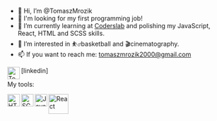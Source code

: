 - 👋 Hi, I’m @TomaszMrozik
- 💼 I'm looking for my first programming job!
- 🌱 I’m currently learning at [Coderslab] and polishing my JavaScript, React, HTML and SCSS skills.
- 👀 I’m interested in ⛹️‍♂️basketball and 🎬cinematography.
- 📫 If you want to reach me: tomaszmrozik2000@gmail.com

<img align="left" alt="Toamsz Mrozik | LinkedIn" width="28px" src="https://cdn.jsdelivr.net/npm/simple-icons@v3/icons/linkedin.svg" /> 
[linkedin]

My tools:


<img align="left" alt="HTML5" width="28px" src="https://upload.wikimedia.org/wikipedia/commons/6/61/HTML5_logo_and_wordmark.svg" />
<img align="left" alt="SCSS" width="28px" src="https://upload.wikimedia.org/wikipedia/commons/9/96/Sass_Logo_Color.svg" />
<img align="left" alt="Javascript" width="28px" src="https://upload.wikimedia.org/wikipedia/commons/9/99/Unofficial_JavaScript_logo_2.svg" />
<img align="left" alt="React" width="45px" src="https://upload.wikimedia.org/wikipedia/commons/a/a7/React-icon.svg" />

<!---
TomaszMrozik/TomaszMrozik is a ✨ special ✨ repository because its `README.md` (this file) appears on your GitHub profile.
You can click the Preview link to take a look at your changes.
--->
[linkedin]: https://www.linkedin.com/in/i-am-tomasz-mrozik/
[Coderslab]: https://coderslab.pl/pl/
